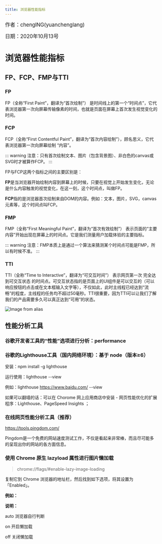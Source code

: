 ```yaml
---
title: 浏览器性能指标
---
```


<big>作者：chenglNG(yuanchenglang)</big>

<big>日期：2020年10月13号</big>

# 浏览器性能指标

## FP、FCP、FMP与TTI

### FP

FP（全称“First Paint”，翻译为“首次绘制”） 是时间线上的第一个“时间点”，它代表浏览器第一次向屏幕传输像素的时间，也就是页面在屏幕上首次发生视觉变化的时间。

### FCP

FCP（全称“First Contentful Paint”，翻译为“首次内容绘制”），顾名思义，它代表浏览器第一次向屏幕绘制 “内容”。

::: warning
注意：只有首次绘制文本、图片（包含背景图）、非白色的canvas或SVG时才被算作FCP。
:::

FP与FCP这两个指标之间的主要区别是：

**FP**是当浏览器开始绘制内容到屏幕上的时候，只要在视觉上开始发生变化，无论是什么内容触发的视觉变化，在这一刻，这个时间点，叫做FP。

**FCP**指的是浏览器首次绘制来自DOM的内容。例如：文本，图片，SVG，canvas元素等，这个时间点叫FCP。

### FMP

FMP（全称“First Meaningful Paint”，翻译为“首次有效绘制”） 表示页面的“主要内容”开始出现在屏幕上的时间点。它是我们测量用户加载体验的主要指标。

::: warning
注意：FMP本质上是通过一个算法来猜测某个时间点可能是FMP，所以有时候不准。
:::

### TTI

TTI（全称“Time to Interactive”，翻译为“可交互时间”） 表示网页第一次 完全达到可交互状态 的时间点。可交互状态指的是页面上的UI组件是可以交互的（可以响应按钮的点击或在文本框输入文字等），不仅如此，此时主线程已经达到“流畅”的程度，主线程的任务均不超过50毫秒。TTI很重要，因为TTI可以让我们了解我们的产品需要多久可以真正达到“可用”的状态。

![Image from alias](~@images/sidebar/browers/render.jpg)

## 性能分析工具

### 谷歌开发者工具的“性能”选项进行分析：performance



### 谷歌的Lighthouse工具（国内网络环境）：基于 node（版本≥6）

安装：npm install -g lighthouse

运行使用：lighthouse <url> --view

例如：lighthouse https://www.baidu.com/ --view

如果可以翻墙的话：可以在 Chorome 网上应用商店中安装 - 网页性能优化的扩展程序：Lighthouse、PageSpeed Insights ；



### 在线网页性能分析工具（推荐）

https://tools.pingdom.com/

Pingdom是一个免费的网站速度测试工作，不仅是看起来非常棒，而且尽可能多的呈现出你的网站的各方面信息。



### 使用 Chrome 原生 lazyload 属性进行图片懒加载

> chrome://flags/#enable-lazy-image-loading

复制它到 Chrome 浏览器的地址栏，然后找到如下选项，将其设置为「Enabled」。

**例如：**<img src="具体图片" alt="" lazyload="on">

**说明：**

auto 浏览器自行判断

on 开启懒加载

off 关闭懒加载







